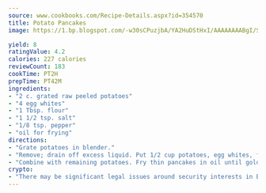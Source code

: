 ```yaml
---
source: www.cookbooks.com/Recipe-Details.aspx?id=354570
title: Potato Pancakes
image: https://1.bp.blogspot.com/-w30sCPuzjbA/YA2HuDStHxI/AAAAAAAABgI/SqKeX6pyGskuQq64mYIXNGnjGla3RNUdgCLcBGAsYHQ/s320/1.png

yield: 8
ratingValue: 4.2
calories: 227 calories
reviewCount: 183
cookTime: PT2H
prepTime: PT42M
ingredients:
- "2 c. grated raw peeled potatoes"
- "4 egg whites"
- "1 Tbsp. flour"
- "1 1/2 tsp. salt"
- "1/8 tsp. pepper"
- "oil for frying"
directions:
- "Grate potatoes in blender."
- "Remove; drain off excess liquid. Put 1/2 cup potatoes, egg whites, flour, salt and pepper in blender; blend for 2 minutes."
- "Combine with remaining potatoes. Fry thin pancakes in oil until golden brown."
crypto:
- "There may be significant legal issues around security interests in Bitcoin."
---
```

